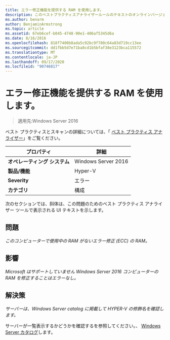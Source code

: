 ```yaml
---
title: エラー修正機能を提供する RAM を使用します。
description: このベストプラクティスアナライザールールのテキストのオンラインバージョン。
ms.author: benarm
author: BenjaminArmstrong
ms.topic: article
ms.assetid: 67eb6cef-b045-4748-90e1-406af5345d6a
ms.date: 8/16/2016
ms.openlocfilehash: 818f7400b8ada5c92bc9f780c64a83d719cc13ee
ms.sourcegitcommit: dd1fbb5d7e71ba8cd1b5bfaf38e3123bca115572
ms.translationtype: MT
ms.contentlocale: ja-JP
ms.lasthandoff: 09/17/2020
ms.locfileid: "90746817"
---
```

# <a name="use-ram-that-provides-error-correction"></a>エラー修正機能を提供する RAM を使用します。

>適用先:Windows Server 2016

ベスト プラクティスとスキャンの詳細については、「 [ベスト プラクティス アナライザー](https://go.microsoft.com/fwlink/?LinkId=122786)」をご覧ください。

|プロパティ|詳細|
|-|-|
|**オペレーティング システム**|Windows Server 2016|
|**製品/機能**|Hyper-V|
|**Severity**|エラー|
|**カテゴリ**|構成|

次のセクションでは、斜体は、この問題のためのベスト プラクティス アナライザー ツールで表示される UI テキストを示します。

## <a name="issue"></a>問題

*このコンピューターで使用中の RAM がないエラー修正 (ECC) の RAM。*

## <a name="impact"></a>影響

*Microsoft はサポートしていません Windows Server 2016 コンピューターの RAM を修正することはエラーなし。*

## <a name="resolution"></a>解決策

*サーバーは、Windows Server catalog に掲載して HYPER-V の修飾名を確認します。*

サーバーが一覧表示するかどうかを確認するを参照してください。、 [Windows Server カタログ](https://www.windowsservercatalog.com/)します。



